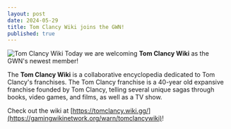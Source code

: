```yaml
---
layout: post
date: 2024-05-29
title: Tom Clancy Wiki joins the GWN!
published: true
---
```

![Tom Clancy Wiki]({{site.baseurl}}/images/tomclancywiki.png)
Today we are welcoming **Tom Clancy Wiki** as the GWN's newest member!

The **Tom Clancy Wiki** is a collaborative encyclopedia dedicated to Tom Clancy's franchises. The Tom Clancy franchise is a 40-year old expansive franchise founded by Tom Clancy, telling several unique sagas through books, video games, and films, as well as a TV show.

Check out the wiki at [https://tomclancy.wiki.gg/](https://gamingwikinetwork.org/warn/tomclancywiki)!
